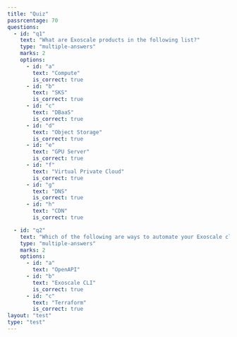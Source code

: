 ```yaml
---
title: "Quiz"
passrcentage: 70
questions:
  - id: "q1"
    text: "What are Exoscale products in the following list?"
    type: "multiple-answers"
    marks: 2
    options:
      - id: "a"
        text: "Compute"
        is_correct: true
      - id: "b"
        text: "SKS"
        is_correct: true
      - id: "c"
        text: "DBaaS"
        is_correct: true
      - id: "d"
        text: "Object Storage"
        is_correct: true
      - id: "e"
        text: "GPU Server"
        is_correct: true
      - id: "f"
        text: "Virtual Private Cloud"
        is_correct: true
      - id: "g"
        text: "DNS"
        is_correct: true
      - id: "h"
        text: "CDN"
        is_correct: true

  - id: "q2"
    text: "Which of the following are ways to automate your Exoscale cloud infrastructure?"
    type: "multiple-answers"
    marks: 2
    options:
      - id: "a"
        text: "OpenAPI"
      - id: "b"
        text: "Exoscale CLI"
        is_correct: true
      - id: "c"
        text: "Terraform"
        is_correct: true
layout: "test"
type: "test"
---
```


